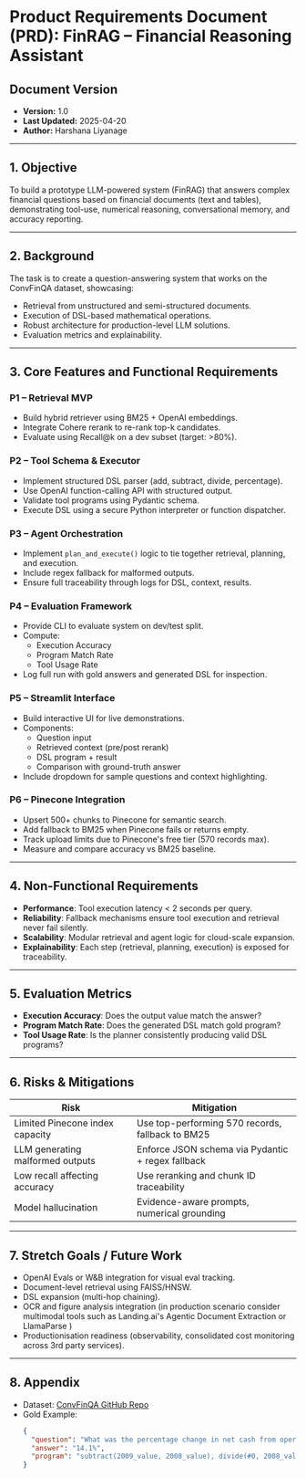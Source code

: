 
# Product Requirements Document (PRD): FinRAG – Financial Reasoning Assistant

## Document Version
- **Version:** 1.0
- **Last Updated:** 2025-04-20
- **Author:** Harshana Liyanage

---

## 1. Objective

To build a prototype LLM-powered system (FinRAG) that answers complex financial questions based on financial documents (text and tables), demonstrating tool-use, numerical reasoning, conversational memory, and accuracy reporting.

---

## 2. Background

The task is to create a question-answering system that works on the ConvFinQA dataset, showcasing:
- Retrieval from unstructured and semi-structured documents.
- Execution of DSL-based mathematical operations.
- Robust architecture for production-level LLM solutions.
- Evaluation metrics and explainability.

---

## 3. Core Features and Functional Requirements

### P1 – Retrieval MVP
- Build hybrid retriever using BM25 + OpenAI embeddings.
- Integrate Cohere rerank to re-rank top-k candidates.
- Evaluate using Recall@k on a dev subset (target: >80%).

### P2 – Tool Schema & Executor
- Implement structured DSL parser (add, subtract, divide, percentage).
- Use OpenAI function-calling API with structured output.
- Validate tool programs using Pydantic schema.
- Execute DSL using a secure Python interpreter or function dispatcher.

### P3 – Agent Orchestration
- Implement `plan_and_execute()` logic to tie together retrieval, planning, and execution.
- Include regex fallback for malformed outputs.
- Ensure full traceability through logs for DSL, context, results.

### P4 – Evaluation Framework
- Provide CLI to evaluate system on dev/test split.
- Compute:
  - Execution Accuracy
  - Program Match Rate
  - Tool Usage Rate
- Log full run with gold answers and generated DSL for inspection.

### P5 – Streamlit Interface
- Build interactive UI for live demonstrations.
- Components:
  - Question input
  - Retrieved context (pre/post rerank)
  - DSL program + result
  - Comparison with ground-truth answer
- Include dropdown for sample questions and context highlighting.

### P6 – Pinecone Integration
- Upsert 500+ chunks to Pinecone for semantic search.
- Add fallback to BM25 when Pinecone fails or returns empty.
- Track upload limits due to Pinecone's free tier (570 records max).
- Measure and compare accuracy vs BM25 baseline.

---

## 4. Non-Functional Requirements

- **Performance**: Tool execution latency < 2 seconds per query.
- **Reliability**: Fallback mechanisms ensure tool execution and retrieval never fail silently.
- **Scalability**: Modular retrieval and agent logic for cloud-scale expansion.
- **Explainability**: Each step (retrieval, planning, execution) is exposed for traceability.

---

## 5. Evaluation Metrics

- **Execution Accuracy**: Does the output value match the answer?
- **Program Match Rate**: Does the generated DSL match gold program?
- **Tool Usage Rate**: Is the planner consistently producing valid DSL programs?

---

## 6. Risks & Mitigations

| Risk | Mitigation |
|------|------------|
| Limited Pinecone index capacity | Use top-performing 570 records, fallback to BM25 |
| LLM generating malformed outputs | Enforce JSON schema via Pydantic + regex fallback |
| Low recall affecting accuracy | Use reranking and chunk ID traceability |
| Model hallucination | Evidence-aware prompts, numerical grounding |

---

## 7. Stretch Goals / Future Work

- OpenAI Evals or W&B integration for visual eval tracking.
- Document-level retrieval using FAISS/HNSW.
- DSL expansion (multi-hop chaining).
- OCR and figure analysis integration (in production scenario consider multimodal tools such as Landing.ai's Agentic Document Extraction or LlamaParse )
- Productionisation readiness (observability, consolidated cost monitoring across 3rd party services).

---

## 8. Appendix

- Dataset: [ConvFinQA GitHub Repo](https://github.com/czyssrs/ConvFinQA)
- Gold Example:
  ```json
  {
    "question": "What was the percentage change in net cash from operating activities from 2008 to 2009?",
    "answer": "14.1%",
    "program": "subtract(2009_value, 2008_value), divide(#0, 2008_value)"
  }
  ```

